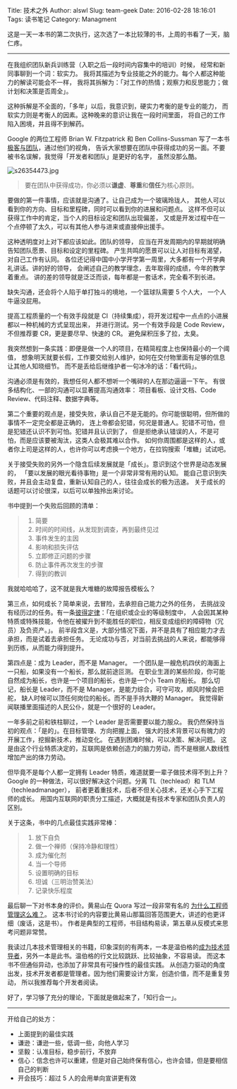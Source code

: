 Title: 技术之外
Author: alswl
Slug: team-geek
Date: 2016-02-28 18:16:01
Tags: 读书笔记
Category: Managment


这是一天一本书的第二次执行，这次选了一本比较薄的书，上周的书看了一天，脑仁疼。

----

在我组织团队新兵训练营（入职之后一段时间内容集中的培训）时候，
经常和新同事聊到一个词：软实力。
我将其描述为专业技能之外的能力。每个人都这种能力的解读可能会不一样，
我将其拆解为：「对工作的热情；观察力和反思能力；做计划和决策是否周全」。

这种拆解是不全面的，「多年」以后，我意识到，硬实力考衡的是专业的能力，
而软实力则是考衡人的因素。这种晚来的意识让我在一段时间里面，
将自己的工作陷入困境，并且得不到解药。

Google 的两位工程师 Brian W. Fitzpatrick 和 Ben Collins-Sussman
写了一本书[极客与团队](http://book.douban.com/subject/21372237/)，通过他们的视角，
告诉大家想要在团队中获得成功的另一面。不要被书名误解，我觉得「开发者和团队」是更好的名字，
虽然没那么酷。

![s26354473.jpg](https://ohsolnxaa.qnssl.com/upload_dropbox/201602/s26354473.jpg)

<!-- more -->

>   要在团队中获得成功，你必须以**谦虚**、**尊重**和**信任**为核心原则。

要做的第一件事情，应该就是沟通了。让自己成为一个玻璃玲珑人，
其他人可以看到你的方向、目标和里程碑，同时可以看到你的进展和问题点。
这样不但可以获得工作中的肯定，当个人的目标设定和团队出现偏差，
又或是开发过程中在一个点停顿了太久，可以有其他人参与进来或直接伸出援手。

这种透明度对上对下都应该如此。团队的领导，
应当在开发周期内的早期就明确告知团队愿景、目标和设定的里程碑。
产生共鸣的愿景可以让人对目标有渴望，对自己工作有认同。
各位还记得中国中小学开学第一周里，大多都有一个开学典礼讲话。讲的好的领导，
会阐述自己的教学理念，去年取得的成绩，今年的教学着重点。
讲的差的领导就是泛泛而谈，每年都是一套话术，完全看不到长进。

缺失沟通，还会将个人陷于单打独斗的境地，一个篮球队需要 5 个人大，
一个人牛逼没屁用。

提高工程质量的一个有效手段就是 CI（持续集成），将开发过程中一点点的小进展都以一种机械的方式呈现出来，
并进行测试。另一个有效手段是 Code Review，不但推荐要 CR，更是要尽早、快速的 CR。
避免屎积压多了拉，太臭。

我突然想到一条实践：即便是做一个人的项目，在精简程度上也保持最小的一个阈值，
想象明天就要长假，工作要交给别人维护，如何在交付物里面有足够的信息让其他人知晓细节。
而不是丢给后继维护者一句冰冷的话：「看代码」。

沟通必须是有效的，我想任何人都不想听一个嘴碎的人在那边逼逼一下午。
有很多结构化、一部的沟通可以显著提高沟通效率：
项目看板、设计文档、Code Review、代码注释、数据字典等。


第二个重要的观点是，接受失败，承认自己不是无能的。你可能很聪明，但所做的事情不一定完全都是正确的，
连上帝都会犯错，何况是普通人。犯错不可怕，但是犯错还认识不到可怕。犯错并且认识到了，
但是拒绝承认错误的人，不是可怕，而是应该要被淘汰，这类人会极其难以合作。
如何你周围都是这样的人，或者你上司是这样的人，也许你可以考虑换一个地方，在拉钩搜索「堆糖」试试吧。

关于接受失败的另外一个隐含后续发展就是「成长」。意识到这个世界是动态发展的，
「要以发展的眼光看待事物」是一个非常非常有用的认知。
能自己意识到失败，并且会主动复盘，重新认知自己的人，往往会成长的极为迅速。
关于成长的话题可以讨论很深，以后可以单独拎出来讨论。

书中提到一个失败后回顾的清单：

> 1. 简要
> 2. 时间的时间线，从发现到调查，再到最终见过
> 3. 事件发生的主因
> 4. 影响和损失评估
> 5. 立即修正问题的步骤
> 6. 防止事件再次发生的步骤
> 7. 得到的教训

我就哈哈哈了，这不就是我大堆糖的故障报告模板么？

第三点，如何成长？简单来说，去冒险，去承担自己能力之外的任务，
去挑战没有经历过的任务。有一条[彼得定律](https://zh.wikipedia.org/wiki/%E5%BD%BC%E5%BE%97%E5%8E%9F%E7%90%86)：「在组织或企业的等级制度中，
人会因其某种特质或特殊技能，令他在被擢升到不能胜任的职位，相反变成组织的障碍物（冗员）及负资产。」。
前半段含义是，大部分情况下面，并不是具有了相应能力才去承担，而是试着去承担任务。
无论成功与否，对当前去挑战的人来说，都能够得到历练，从而能力得到提升。


第四点是：成为 Leader，而不是 Manager。
一个团队是一艘危机四伏的海面上一只船，如果没有一个船长，那么就前途叵测。
在职业生涯的某些阶段，你可能自然成为船长，也许是一个项目的船长，也许是一个小 Team 的船长。
那么切记，船长是 Leader，而不是 Manager，是能力综合，可守可攻，顺风时候会把舵，
缺人时候可以顶任何岗位的船长。而不是手持大鞭的 Manager。
我觉得新闻联播里面描述的人民公仆，就是一个很好的 Leader。

一年多前之前和铁柱聊过，一个 Leader 是否需要要以能力服众。
我仍然保持当初的观点：「是的」。在目标管理、方向把握上面，
强大的技术背景可以有魄力的开展工作，挖掘新技术，推动变化。
在遇到困难时候，可以决策、解决问题。
这是由这个行业特质决定的，互联网是依赖创造力的脑力劳动，而不是根据人数线性增加产出的体力劳动。

但毕竟不是每个人都一定拥有 Leader 特质，难道就要一辈子做技术得不到上升？
Google 的一种做法，可以很好解决这个问题。分离 TL（techlead）和 TLM（techleadmanager），
前者更着重技术，后者不但关心技术，还关心手下工程师的成长。
用国内互联网的职责分工描述，大概就是有技术专家和团队负责人的区别。

关于这条，书中的几点最佳实践非常棒：

>   1.  放下自负
>   2.  做一个禅师（保持冷静和理性）
>   3.  成为催化剂
>   4.  当一个导师
>   5.  设置明确的目标
>   6.  坦诚（三明治赞美法）
>   7.  记录快乐程度


最后聊一下对书本身的评价。黄易山在 Quora 写过一段非常有名的
[为什么工程师管理这么难？](https://www.quora.com/What-makes-engineering-management-hard)。
这本书讨论的内容要比黄易山那篇回答范围更大，讲述的也更详细（废话，这是书）。
作者是典型的工程师，书目结构易读，第五章从反模式来思考问题非常赞。

我读过几本技术管理相关的书籍，印象深刻的有两本，一本是温伯格的[成为技术领导者](http://book.douban.com/subject/1132623/)，另外一本是此书。温伯格的行文比较跳跃、比较抽象，不容易读。
而这本书不但通俗异动，也添加了非常具有可操作性的最佳实践。
从创造力驱动的角度出发，技术开发者都是管理者。因为他们需要设计方案，创造价值，而不是重复劳动，
所以我推荐每个开发者阅读。

好了，学习够了充分的理论，下面就是做起来了，「知行合一」。

----

开给自己的处方：

*   上面提到的最佳实践
*   谦逊：谦逊一些，低调一些，向他人学习
*   坚毅：认准目标，稳步前行，不放弃
*   信心：信念也许可以重建，但是对自己始终保有信心，也许会错，但是要相信自己的判断
*   开会技巧：超过 5 人的会用单向宣讲更有效
